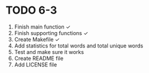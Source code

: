 # TODO 6-3

1. Finish main function ✓
2. Finish supporting functions ✓
3. Create Makefile ✓
4. Add statistics for total words and total unique words
5. Test and make sure it works
6. Create README file
7. Add LICENSE file
